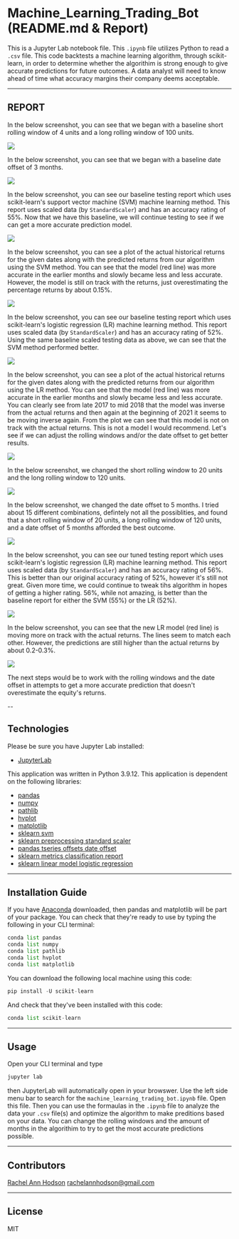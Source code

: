 # Machine_Learning_Trading_Bot (README.md & Report)

This is a Jupyter Lab notebook file. This `.ipynb` file utilizes Python to read a `.csv` file. This code backtests a machine learning algorithm, through scikit-learn, in order to determine whether the algorithim is strong enough to give accurate predictions for future outcomes. A data analyst will need to know ahead of time what accuracy margins their company deems acceptable. 

---

## REPORT

In the below screenshot, you can see that we began with a baseline short rolling window of 4 units and a long rolling window of 100 units.

![](./Screenshots/Baseline_Windows.png)

In the below screenshot, you can see that we began with a baseline date offset of 3 months.

![](./Screenshots/Baseline_DateOffset.png)

In the below screenshot, you can see our baseline testing report which uses scikit-learn's support vector machine (SVM) machine learning method. This report uses scaled data (by `StandardScaler`) and has an accuracy rating of 55%. Now that we have this baseline, we will continue testing to see if we can get a more accurate prediction model.

![](./Screenshots/SVM_Classification_Report.png)

In the below screenshot, you can see a plot of the actual historical returns for the given dates along with the predicted returns from our algorithm using the SVM method. You can see that the model (red line) was more accurate in the earlier months and slowly became less and less accurate. However, the model is still on track with the returns, just overestimating the percentage returns by about 0.15%.

![](./Screenshots/SVM_Cumulative_Returns_Plot.png)

In the below screenshot, you can see our baseline testing report which uses scikit-learn's logistic regression (LR) machine learning method. This report uses scaled data (by `StandardScaler`) and has an accuracy rating of 52%. Using the same baseline scaled testing data as above, we can see that the SVM method performed better.

![](./Screenshots/1_LR_Classification_Report.png)

In the below screenshot, you can see a plot of the actual historical returns for the given dates along with the predicted returns from our algorithm using the LR method. You can see that the model (red line) was more accurate in the earlier months and slowly became less and less accurate. You can clearly see from late 2017 to mid 2018 that the model was inverse from the actual returns and then again at the beginning of 2021 it seems to be moving inverse again. From the plot we can see that this model is not on track with the actual returns. This is not a model I would recommend. Let's see if we can adjust the rolling windows and/or the date offset to get better results.

![](./Screenshots/1_LR_Cumulative_Returns_Plot.png)

In the below screenshot, we changed the short rolling window to 20 units and the long rolling window to 120 units.

![](./Screenshots/Tuned_Windows.png)

In the below screenshot, we changed the date offset to 5 months. I tried about 15 different combinations, defintely not all the possiblities, and found that a short rolling window of 20 units, a long rolling window of 120 units, and a date offset of 5 months afforded the best outcome. 

![](./Screenshots/Tuned_DateOffset.png)

In the below screenshot, you can see our tuned testing report which uses scikit-learn's logistic regression (LR) machine learning method. This report uses scaled data (by `StandardScaler`) and has an accuracy rating of 56%. This is better than our original accuracy rating of 52%, however it's still not great. Given more time, we could continue to tweak tihs algorithm in hopes of getting a higher rating. 56%, while not amazing, is better than the baseline report for either the SVM (55%) or the LR (52%).

![](./Screenshots/2_LR_Classification_Report.png)

In the below screenshot, you can see that the new LR model (red line) is moving more on track with the actual returns. The lines seem to match each other. However, the predictions are still higher than the actual returns by about 0.2-0.3%.

![](./Screenshots/2_LR_Cumulative_Returns_Plot.png)

The next steps would be to work with the rolling windows and the date offset in attempts to get a more accurate prediction that doesn't overestimate the equity's returns.

--

## Technologies

Please be sure you have Jupyter Lab installed:

* [JupyterLab](https://jupyter.org/)

This application was written in Python 3.9.12. This application is dependent on the following libraries:

* [pandas](https://pandas.pydata.org/)
* [numpy](https://numpy.org/)
* [pathlib](https://docs.python.org/3/library/pathlib.html)
* [hvplot](https://hvplot.holoviz.org/)
* [matplotlib](https://matplotlib.org/)
* [sklearn svm](https://scikit-learn.org/stable/modules/generated/sklearn.svm.SVC.html)
* [sklearn preprocessing standard scaler](https://scikit-learn.org/stable/modules/generated/sklearn.preprocessing.StandardScaler.html)
* [pandas tseries offsets date offset](https://pandas.pydata.org/docs/reference/api/pandas.tseries.offsets.DateOffset.html)
* [sklearn metrics classification report](https://scikit-learn.org/stable/modules/generated/sklearn.metrics.classification_report.html)
* [sklearn linear model logistic regression](https://scikit-learn.org/stable/modules/generated/sklearn.linear_model.LogisticRegression.html)

---

## Installation Guide

If you have [Anaconda](https://www.anaconda.com/products/distribution) downloaded, then pandas and matplotlib will be part of your package. You can check that they're ready to use by typing the following in your CLI terminal:

```python
conda list pandas
conda list numpy
conda list pathlib
conda list hvplot
conda list matplotlib

```

You can download the following local machine using this code:
```python
pip install -U scikit-learn
```

And check that they've been installed with this code:
```python
conda list scikit-learn
```

---

## Usage

Open your CLI terminal and type
```python
jupyter lab
```
then JupyterLab will automatically open in your browswer. Use the left side menu bar to search for the `machine_learning_trading_bot.ipynb` file. Open this file. Then you can use the formaulas in the `.ipynb` file to analyze the data your `.csv` file(s) and optimize the algorithm to make preditions based on your data. You can change the rolling windows and the amount of months in the algorithim to try to get the most accurate predictions possible.

---

## Contributors

[Rachel Ann Hodson](https://www.linkedin.com/in/rachelannhodson/)
rachelannhodson@gmail.com

---

## License

MIT